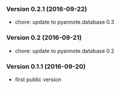 ### Version 0.2.1 (2016-09-22)

- chore: update to pyannote.database 0.3

### Version 0.2 (2016-09-21)

  - chore: update to pyannote.database 0.2

### Version 0.1.1 (2016-09-20)

  - first public version
